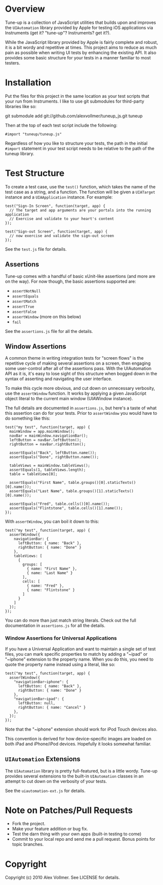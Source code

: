 # Overview #

Tune-up is a collection of JavaScript utilities that builds upon and improves
the `UIAutomation` library provided by Apple for testing iOS applications via
Instruments (get it? "tune-up"? Instruments? get it?). 

While the JavaScript library provided by Apple is fairly complete and robust,
it is a bit wordy and repetitive at times. This project aims to reduce as much
pain as possible when writing UI tests by enhancing the existing API. It also
provides some basic structure for your tests in a manner familiar to most
testers.

# Installation #

Put the files for this project in the same location as your test scripts
that your run from Instruments. I like to use git submodules for third-party
libraries like so:

  git submodule add git://github.com/alexvollmer/tuneup_js.git tuneup

Then at the top of each test script include the following:

    #import "tuneup/tuneup.js"
    
Regardless of how you like to structure your tests, the path in the initial 
`#import` statement in your test script needs to be relative to the path
of the tuneup library.

# Test Structure #

To create a test case, use the `test()` function, which takes the name of
the test case as a string, and a function. The function will be given a
`UIATarget` instance and a `UIAApplication` instance. For example:

    test("Sign-In Screen", function(target, app) {
      // The target and app arguments are your portals into the running application
      // Exercise and validate to your heart's content
    });
    
    test("Sign-out Screen", function(target, app) {
      // now exercise and validate the sign-out screen
    });
    
See the `test.js` file for details.

## Assertions ##

Tune-up comes with a handful of basic xUnit-like assertions (and more are on
the way). For now though, the basic assertions supported are:

  * `assertNotNull`
  * `assertEquals`
  * `assertMatch`
  * `assertTrue`
  * `assertFalse`
  * `assertWindow` (more on this below)
  * `fail`

See the `assertions.js` file for all the details.
  
## Window Assertions ##
A common theme in writing integration tests for "screen flows" is the
repetitive cycle of making several assertions on a screen, then engaging some
user-control after all of the assertions pass. With the UIAutomation API as it
is, it's easy to lose sight of this structure when bogged down in the syntax of
asserting and navigating the user interface.

To make this cycle more obvious, and cut down on unnecessary verbosity, use the
`assertWindow` function. It works by applying a given JavaScript object literal
to the current main window (UIAWindow instance).

The full details are documented in `assertions.js`, but here's a taste of what
this assertion can do for your tests. Prior to `assertWindow` you would have
to do something like this:

    test("my test", function(target, app) {
      mainWindow = app.mainWindow();
      navBar = mainWindow.navigationBar();
      leftButton = navBar.leftButton();
      rightButton = navBar.rightButton();
  
      assertEquals("Back", leftButton.name());
      assertEquals("Done", rightButton.name());
  
      tableViews = mainWindow.tableViews();
      assertEquals(1, tableViews.length);
      table = tableViews[0];
  
      assertEquals("First Name", table.groups()[0].staticTexts()[0].name());
      assertEquals("Last Name", table.groups()[1].staticTexts()[0].name());
  
      assertEquals("Fred", table.cells()[0].name());
      assertEquals("Flintstone", table.cells()[1].name());
    });

With `assertWindow`, you can boil it down to this:

    test("my test", function(target, app) {
      assertWindow({
        navigationBar: {
          leftButton: { name: "Back" },
          rightButton: { name: "Done" }
        },
        tableViews: [
          {
            groups: [
              { name: "First Name" },
              { name: "Last Name" }
            ],
            cells: [
              { name: "Fred" },
              { name: "Flintstone" }
            ]
          }
        ]
      }); 
    });

You can do more than just match string literals. Check out the full
documentation in `assertions.js` for all the details.

### Window Assertions for Universal Applications ###

If you have a Universal Application and want to maintain a single set of test
files, you can mark specific properties to match by adding a "~ipad" or
"~iphone" extension to the property name. When you do this, you need to quote
the property name instead using a literal, like so:

    test("my test", function(target, app) {
      assertWindow({
        "navigationBar~iphone": {
          leftButton: { name: "Back" },
          rightButton: { name: "Done" }
        },
        "navigationBar~ipad": {
          leftButton: null,
          rightButton: { name: "Cancel" }
        },
      }); 
    });

Note that the "~iphone" extension should work for iPod Touch devices also.

This convention is derived for how device-specific images are loaded on both
iPad and iPhone/iPod devices. Hopefully it looks somewhat familiar.

## `UIAutomation` Extensions ##

The `UIAutomation` library is pretty full-featured, but is a little wordy.
Tune-up provides several extensions to the built-in `UIAutomation` classes in
an attempt to cut down on the verbosity of your tests.

See the `uiautomation-ext.js` for details.

# Note on Patches/Pull Requests #
 
  * Fork the project.
  * Make your feature addition or bug fix.
  * Test the darn thing with your own apps (built-in testing to come)
  * Commit to your local repo and send me a pull request. Bonus points for 
    topic branches.

# Copyright #

Copyright (c) 2010 Alex Vollmer. See LICENSE for details.

